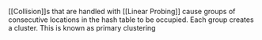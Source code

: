 [[Collision]]s that are handled with [[Linear Probing]] cause groups of consecutive locations in the hash table to be occupied. Each group creates a cluster. This is known as primary clustering